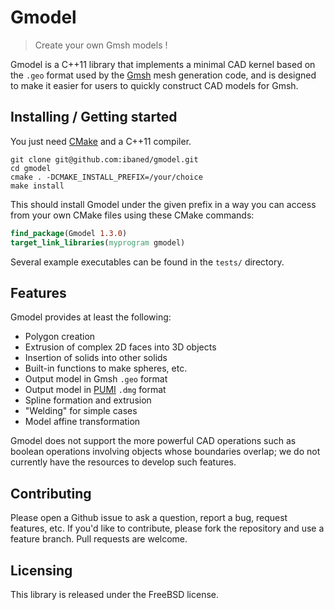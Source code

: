 # Gmodel
> Create your own Gmsh models !

Gmodel is a C++11 library that implements a minimal CAD kernel
based on the `.geo` format used by the [Gmsh][0] mesh generation
code, and is designed to make it easier for users to quickly construct
CAD models for Gmsh.

## Installing / Getting started

You just need [CMake][0] and a C++11 compiler.

```shell
git clone git@github.com:ibaned/gmodel.git
cd gmodel
cmake . -DCMAKE_INSTALL_PREFIX=/your/choice
make install
```

This should install Gmodel under the given prefix in a way you can
access from your own CMake files using these CMake commands:

```cmake
find_package(Gmodel 1.3.0)
target_link_libraries(myprogram gmodel)
```

Several example executables can be found in the `tests/` directory.

## Features

Gmodel provides at least the following:
* Polygon creation
* Extrusion of complex 2D faces into 3D objects
* Insertion of solids into other solids
* Built-in functions to make spheres, etc.
* Output model in Gmsh `.geo` format
* Output model in [PUMI][1] `.dmg` format
* Spline formation and extrusion
* "Welding" for simple cases
* Model affine transformation

Gmodel does not support the more powerful CAD operations
such as boolean operations involving objects whose boundaries overlap;
we do not currently have the resources to develop such features.

## Contributing

Please open a Github issue to ask a question, report a bug,
request features, etc.
If you'd like to contribute, please fork the repository and use a feature
branch. Pull requests are welcome.

## Licensing

This library is released under the FreeBSD license.

[0]: http://gmsh.info/
[1]: https://github.com/SCOREC/core
